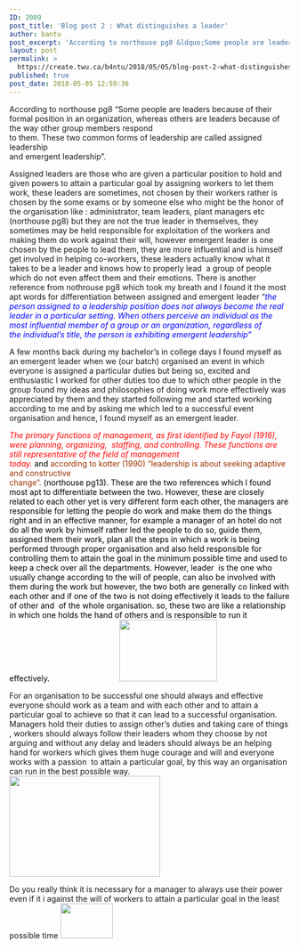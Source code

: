 ```yaml
---
ID: 2009
post_title: 'Blog post 2 : What distinguishes a leader'
author: bantu
post_excerpt: 'According to northouse pg8 &ldquo;Some people are leaders because of their formal position in an organization, whereas others are leaders &hellip; <a href="https://create.twu.ca/b4ntu/2018/05/05/blog-post-2-what-distinguishes-a-leader/"><span>Continue reading &gt;<span>Blog post 2 : What distinguishes a leader</span></span></a>'
layout: post
permalink: >
  https://create.twu.ca/b4ntu/2018/05/05/blog-post-2-what-distinguishes-a-leader/
published: true
post_date: 2018-05-05 12:59:36
---
```

According to northouse pg8 &#8220;Some people are leaders because of their formal position in an organization, whereas others are leaders because of the way other group members respond<br />
to them. These two common forms of leadership are called assigned leadership<br />
and emergent leadership&#8221;.

Assigned leaders are those who are given a particular position to hold and given powers to attain a particular goal by assigning workers to let them work, these leaders are sometimes, not chosen by their workers rather is chosen by the some exams or by someone else who might be the honor of the organisation like : administrator, team leaders, plant managers etc (northouse pg8) but they are not the true leader in themselves, they sometimes may be held responsible for exploitation of the workers and making them do work against their will, however emergent leader is one chosen by the people to lead them, they are more influential and is himself get involved in helping co-workers, these leaders actually know what it takes to be a leader and knows how to properly lead  a group of people which do not even affect them and their emotions. There is another reference from nothrouse pg8 which took my breath and I found it the most apt words for differentiation between assigned and emergent leader &#8220;<em><span style="color: #0000ff">the person assigned to a leadership position does not always become the real leader in a particular setting. When others perceive an individual as the most influential member of a group or an organization, regardless of the </span></em><em><span style="color: #0000ff">individual’s title, the person is exhibiting emergent leadership&#8221;</span></em>

A few months back during my bachelor&#8217;s in college days I found myself as an emergent leader when we (our batch) organised an event in which everyone is assigned a particular duties but being so, excited and enthusiastic I worked for other duties too due to which other people in the group found my ideas and philosophies of doing work more effectively was appreciated by them and they started following me and started working according to me and by asking me which led to a successful event organisation and hence, I found myself as an emergent leader.

<em><span style="color: #ff0000"> The primary functions of management, as first identified by Fayol (1916), were planning, organizing,  staffing, and controlling. These functions are still representative of the field of management</span></em><br />
<em><span style="color: #ff0000">today. </span></em><span style="color: #ff0000"><span style="color: #000000">and <span style="color: #993300">according to kotter (1990) &#8220;leadership is about seeking adaptive and constructive<br />
change&#8221;. <span style="color: #000000">(northouse pg13). These are the two references which I found most apt to differentiate between the two. However, these are closely related to each other yet is very different form each other, the managers are responsible for letting the people do work and make them do the things right and in an effective manner, for example a manager of an hotel do not do all the work by himself rather led the people to do so, guide them, assigned them their work, plan all the steps in which a work is being performed through proper organisation and also held responsible for controlling them to attain the goal in the minimum possible time and used to keep a check over all the departments. However, leader  is the one who usually change according to the will of people, can also be involved with them during the work but however, the two both are generally co linked with each other and if one of the two is not doing effectively it leads to the failure of other and  of the whole organisation. so, these two are like a relationship in which one holds the hand of others and is responsible to run it effectively.                                <img class="" src="https://images.unsplash.com/photo-1494850745083-7307f62b460c?ixlib=rb-0.3.5&amp;q=80&amp;fm=jpg&amp;crop=entropy&amp;cs=tinysrgb&amp;w=400&amp;fit=max&amp;ixid=eyJhcHBfaWQiOjM1Nzl9&amp;s=d1ad6088d44b422e75cbc7dbee6fde27" width="175" height="111" /></span></span></span></span>

For an organisation to be successful one should always and effective everyone should work as a team and with each other and to attain a particular goal to achieve so that it can lead to a successful organisation. Managers hold their duties to assign other&#8217;s duties and taking care of things , workers should always follow their leaders whom they choose by not arguing and without any delay and leaders should always be an helping hand for workers which gives them huge courage and will and everyone works with a passion  to attain a particular goal, by this way an organisation can run in the best possible way.                                                        <img class="" src="https://images.unsplash.com/photo-1455849318743-b2233052fcff?ixlib=rb-0.3.5&amp;q=80&amp;fm=jpg&amp;crop=entropy&amp;cs=tinysrgb&amp;w=400&amp;fit=max&amp;ixid=eyJhcHBfaWQiOjM1Nzl9&amp;s=a875e0591c850ffb8ea04b0dbf6030ca" width="271" height="181" />

Do you really think it is necessary for a manager to always use their power even if it i against the will of workers to attain a particular goal in the least possible time <img class="" src="https://images.unsplash.com/photo-1458419948946-19fb2cc296af?ixlib=rb-0.3.5&amp;q=80&amp;fm=jpg&amp;crop=entropy&amp;cs=tinysrgb&amp;w=400&amp;fit=max&amp;ixid=eyJhcHBfaWQiOjM1Nzl9&amp;s=c31131c829aea7b5d8c02ec1a59af845" width="94" height="63" />

&nbsp;

&nbsp;

&nbsp;

&nbsp;